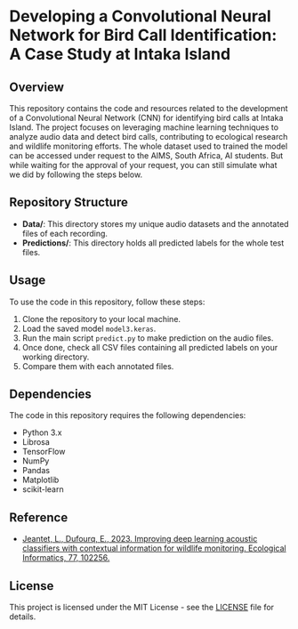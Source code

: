 # Developing a Convolutional Neural Network for Bird Call Identification: A Case Study at Intaka Island

## Overview
This repository contains the code and resources related to the development of a Convolutional Neural Network (CNN) for identifying bird calls at Intaka Island. The project focuses on leveraging machine learning techniques to analyze audio data and detect bird calls, contributing to ecological research and wildlife monitoring efforts. The whole dataset used to trained the model can be accessed under request to the AIMS, South Africa, AI students. But while waiting for the approval of your request, you can still simulate what we did by following the steps below.

## Repository Structure
- **Data/**: This directory stores my unique audio datasets and the annotated files of each recording.
- **Predictions/**: This directory holds all predicted labels for the whole test files.

## Usage
To use the code in this repository, follow these steps:
1. Clone the repository to your local machine.
2. Load the saved model `model3.keras`.
3. Run the main script `predict.py` to make prediction on the audio files.
4. Once done, check all CSV files containing all predicted labels on your working directory.
5. Compare them with each annotated files.

## Dependencies
The code in this repository requires the following dependencies:
- Python 3.x
- Librosa
- TensorFlow
- NumPy
- Pandas
- Matplotlib
- scikit-learn

## Reference
- [Jeantet, L., Dufourq, E., 2023. Improving deep learning acoustic classifiers with contextual information for wildlife monitoring. Ecological Informatics, 77, 102256.](https://www.sciencedirect.com/science/article/pii/S1574954123002856)

## License
This project is licensed under the MIT License - see the [LICENSE](LICENSE) file for details.

